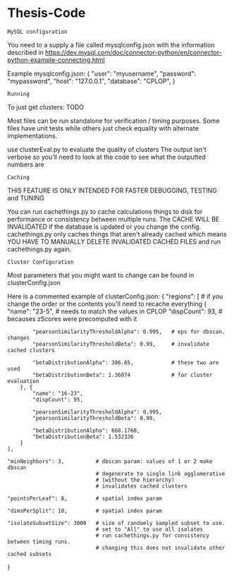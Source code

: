# Thesis-Code



	MySQL configuration

You need to a supply a file called mysqlconfig.json with the information described in
https://dev.mysql.com/doc/connector-python/en/connector-python-example-connecting.html

Example mysqlconfig.json:
{
  "user": "myusername",
  "password": "mypassword",
  "host": "127.0.0.1",
  "database": "CPLOP",
}





	Running
To just get clusters:
TODO

Most files can be run standalone for verification / timing purposes.
Some files have unit tests while others just check equality with alternate implementations.

use clusterEval.py to evaluate the quality of clusters
The output isn't verbose so you'll need to look at the code to see what the outputted numbers are





	Caching

THIS FEATURE IS ONLY INTENDED FOR FASTER DEBUGGING, TESTING and TUNING

You can run cachethings.py to cache calculations things to disk for performance or consistency between multiple runs. The CACHE WILL BE INVALIDATED if the database is updated or you change the config. cachethings.py only caches things that aren't already cached which means YOU HAVE TO MANUALLY DELETE INVALIDATED CACHED FILES and run cachethings.py again.





	Cluster Configuration

Most parameters that you might want to change can be found in clusterConfig.json

Here is a commented example of clusterConfig.json:
{
	"regions": [				# if you change the order or the contents you'll need to recache everything
		{
			"name": "23-5",								# needs to match the values in CPLOP
			"dispCount": 93,							# becauses zScores were precomputed with it

			"pearsonSimilarityThresholdAlpha": 0.995,	# eps for dbscan. changes
			"pearsonSimilarityThresholdBeta": 0.99,		# invalidate cached clusters

			"betaDistributionAlpha": 386.65,			# these two are used
			"betaDistributionBeta": 1.36074				# for cluster evaluation
		}, {
			"name": "16-23",
			"dispCount": 95,

			"pearsonSimilarityThresholdAlpha": 0.995,
			"pearsonSimilarityThresholdBeta": 0.99,

			"betaDistributionAlpha": 668.1768,
			"betaDistributionBeta": 1.532336
		}
	],

	"minNeighbors": 3,			# dbscan param: values of 1 or 2 make dbscan
								# degenerate to single link agglomerative
								# (without the hierarchy)
								# invalidates cached clusters

	"pointsPerLeaf": 8,			# spatial index param

	"dimsPerSplit": 10,			# spatial index param

	"isolateSubsetSize": 3000	# size of randomly sampled subset to use.
								# set to "All" to use all isolates
								# run cachethings.py for consistency between timing runs.
								# changing this does not invalidate other cached subsets
}
